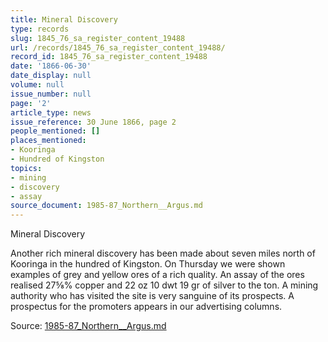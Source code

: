 ```yaml
---
title: Mineral Discovery
type: records
slug: 1845_76_sa_register_content_19488
url: /records/1845_76_sa_register_content_19488/
record_id: 1845_76_sa_register_content_19488
date: '1866-06-30'
date_display: null
volume: null
issue_number: null
page: '2'
article_type: news
issue_reference: 30 June 1866, page 2
people_mentioned: []
places_mentioned:
- Kooringa
- Hundred of Kingston
topics:
- mining
- discovery
- assay
source_document: 1985-87_Northern__Argus.md
---
```


Mineral Discovery

Another rich mineral discovery has been made about seven miles north of Kooringa in the hundred of Kingston.  On Thursday we were shown examples of grey and yellow ores of a rich quality.  An assay of the ores realised 27⅝% copper and 22 oz 10 dwt 19 gr of silver to the ton.  A mining authority who has visited the site is very sanguine of its prospects.  A prospectus for the promoters appears in our advertising columns.

Source: [1985-87_Northern__Argus.md](/downloads/markdown/1985-87_Northern__Argus.md)

